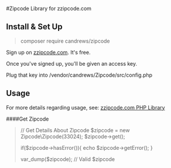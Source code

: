 #Zipcode Library for zzipcode.com

## Install & Set Up

>composer require candrews/zipcode

Sign up on [zzipcode.com](http://zzipcode.com). It's free.

Once you've signed up, you'll be given an access key.

Plug that key into /vendor/candrews/Zipcode/src/config.php

## Usage
For more details regarding usage, see: [zzipcode.com PHP Library](http://zzipcode.com/docs/libraries#php)


####Get Zipcode

>// Get Details About Zipcode
>$zipcode = new Zipcode\Zipcode(33024);
>$zipcode->get();
>
>if($zipcode->hasError()){
>    echo $zipcode->getError();
>}
>
>var_dump($zipcode); // Valid $zipcode

